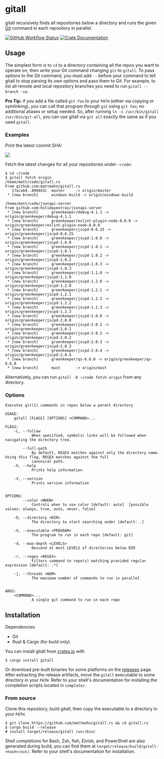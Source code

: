 # gitall

gitall recursively finds all repositories below a directory and runs the given [Git][] command in each repository in parallel.

[![GitHub Workflow Status](https://img.shields.io/github/workflow/status/mattmahn/gitall.rs/Continuous%20Integration)](https://github.com/mattmahn/gitall.rs/actions/workflows/ci.yml)
[![Crate Documentation](https://docs.rs/gitall/badge.svg)](https://docs.rs/gitall)


## Usage

The simplest form is to `cd` to a directory containing all the repos you want to operate on, then write your Git command changing `git` to `gitall`.
To pass options to the Git command, you must add `--` before your command to tell gitall to stop parsing its own options and pass them to Git.
For example, to list all remote and local repository branches you need to run `gitall -- branch -va`.

**Pro Tip:** if you add a file called `git-foo` to your `PATH` (either via copying or symlinking), you can call that program _through_ `git` using `git foo`; no additional aliases or setup needed.
So, after running `ln -s /usr/bin/gitall /usr/bin/git-all`, you can use gitall via `git all` exactly the same as if you used `gitall`.


### Examples

Print the latest commit SHA:

![](./screenshot.png)

Fetch the latest changes for all your repositories under `~/code`:
```console
$ cd ~/code
$ gitall fetch origin
/home/matt/code/gitall.rs
From github.com:mattmahn/gitall.rs
   17acab9..8994d3c  master     -> origin/master
 * [new branch]      windows-build -> origin/windows-build

/home/matt/code/jsonapi-server
From github.com:holidayextras/jsonapi-server
 * [new branch]      greenkeeper/debug-4.1.1 -> origin/greenkeeper/debug-4.1.1
 * [new branch]      greenkeeper/eslint-plugin-node-8.0.0 -> origin/greenkeeper/eslint-plugin-node-8.0.0
 * [new branch]      greenkeeper/jscpd-0.6.25 -> origin/greenkeeper/jscpd-0.6.25
 * [new branch]      greenkeeper/jscpd-1.0.0 -> origin/greenkeeper/jscpd-1.0.0
 * [new branch]      greenkeeper/jscpd-1.0.1 -> origin/greenkeeper/jscpd-1.0.1
 * [new branch]      greenkeeper/jscpd-1.0.2 -> origin/greenkeeper/jscpd-1.0.2
 * [new branch]      greenkeeper/jscpd-1.0.3 -> origin/greenkeeper/jscpd-1.0.3
 * [new branch]      greenkeeper/jscpd-1.1.0 -> origin/greenkeeper/jscpd-1.1.0
 * [new branch]      greenkeeper/jscpd-1.2.0 -> origin/greenkeeper/jscpd-1.2.0
 * [new branch]      greenkeeper/jscpd-1.2.1 -> origin/greenkeeper/jscpd-1.2.1
 * [new branch]      greenkeeper/jscpd-1.2.2 -> origin/greenkeeper/jscpd-1.2.2
 * [new branch]      greenkeeper/jscpd-1.2.3 -> origin/greenkeeper/jscpd-1.2.3
 * [new branch]      greenkeeper/jscpd-2.0.0 -> origin/greenkeeper/jscpd-2.0.0
 * [new branch]      greenkeeper/jscpd-2.0.1 -> origin/greenkeeper/jscpd-2.0.1
 * [new branch]      greenkeeper/jscpd-2.0.2 -> origin/greenkeeper/jscpd-2.0.2
 * [new branch]      greenkeeper/jscpd-2.0.3 -> origin/greenkeeper/jscpd-2.0.3
 * [new branch]      greenkeeper/jscpd-2.0.4 -> origin/greenkeeper/jscpd-2.0.4
 * [new branch]      greenkeeper/qs-6.6.0 -> origin/greenkeeper/qs-6.6.0
 * [new branch]      mast       -> origin/mast
```
Alternatively, you can run `gitall -D ~/code fetch origin` from any directory.


### Options

```
Executes git(1) commands in repos below a parent directory

USAGE:
    gitall [FLAGS] [OPTIONS] <COMMAND>...

FLAGS:
    -L, --follow
            When specified, symbolic links will be followed when navigating the directory tree.

        --full-path
            By default, REGEX matches against only the directory name. Using this flag, REGEX matches against the full
            canonical path.
    -h, --help
            Prints help information

    -V, --version
            Prints version information


OPTIONS:
        --color <WHEN>
            Controls when to use color [default: auto]  [possible values: always, true, auto, never, false]

    -D, --directory <DIR>
            The directory to start searching under [default: .]

    -X, --executable <PROGRAM>
            The program to run in each repo [default: git]

    -d, --max-depth <LEVELS>
            Descend at most LEVELS of directories below DIR

    -r, --regex <REGEX>
            Filters command to repo(s) matching provided regular expression [default: .*]

    -j, --threads <NUM>
            The maximum number of commands to run in parallel


ARGS:
    <COMMAND>...
            A single git command to run in each repo
```

## Installation

Dependencies:
  - Git
  - Rust & Cargo (for build only)

You can install gitall from [crates.io][] with
```console
$ cargo install gitall
```

Or download pre-built binaries for some platforms on the [releases][] page.
After extracting the release artifacts, move the `gitall` executable to some directory in your `PATH`.
Refer to your shell's documentation for installing the completion scripts located in `complete/`.


### From source

Clone this repository, build gitall, then copy the executable to a directory in your `PATH`:
```console
$ git clone https://github.com/mattmahn/gitall.rs && cd gitall.rs
$ cargo build --release
# install target/release/gitall /usr/bin/
```

Shell completions for Bash, Zsh, fish, Elvish, and PowerShell are also generated during build; you can find them at `target/release/build/gitall-<hash>/out/`.
Refer to your shell's documentation for installation.


[crates.io]: https://crates.io/
[Git]: https://git-scm.com/
[releases]: https://github.com/mattmahn/gitall.rs/releases
